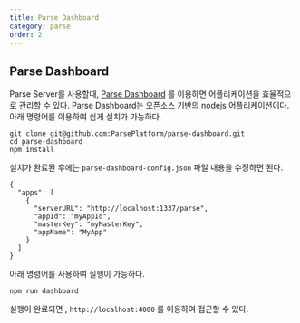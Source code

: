 ```yaml
---
title: Parse Dashboard
category: parse
order: 2
---
```


## Parse Dashboard

Parse Server를 사용할때, [Parse Dashboard](https://github.com/parse-community/parse-dashboard) 를 이용하면 어플리케이션을 효율적으로 관리할 수 있다. Parse Dashboard는 오픈소스 기반의 nodejs 어플리케이션이다. 아래 명령어를 이용하여 쉽게 설치가 가능하다.

```
git clone git@github.com:ParsePlatform/parse-dashboard.git
cd parse-dashboard
npm install

```

설치가 완료된 후에는 `parse-dashboard-config.json` 파일 내용을 수정하면 된다.

```
{
  "apps": [
    {
      "serverURL": "http://localhost:1337/parse",
      "appId": "myAppId",
      "masterKey": "myMasterKey",
      "appName": "MyApp"
    }
  ]
}
```

아래 명령어를 사용하여 실행이 가능하다.

```
npm run dashboard 
```

실행이 완료되면 , `http://localhost:4000` 를 이용하여 접근할 수 있다.